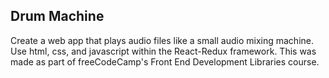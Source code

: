 ## Drum Machine
Create a web app that plays audio files like a small audio mixing machine.  Use html, css, and javascript within the React-Redux framework.  This was made as part of freeCodeCamp's Front End Development Libraries course.
